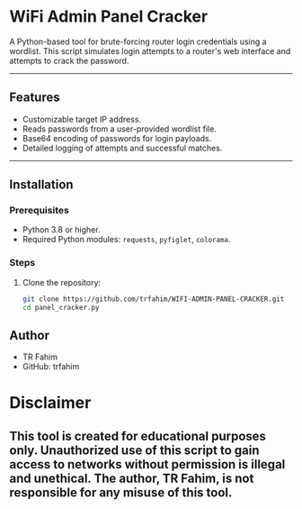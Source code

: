 # WiFi Admin Panel Cracker

A Python-based tool for brute-forcing router login credentials using a wordlist. This script simulates login attempts to a router's web interface and attempts to crack the password.

---

## Features
- Customizable target IP address.
- Reads passwords from a user-provided wordlist file.
- Base64 encoding of passwords for login payloads.
- Detailed logging of attempts and successful matches.

---

## Installation

### Prerequisites
- Python 3.8 or higher.
- Required Python modules: `requests`, `pyfiglet`, `colorama`.

### Steps
1. Clone the repository:
   ```bash
   git clone https://github.com/trfahim/WIFI-ADMIN-PANEL-CRACKER.git
   cd panel_cracker.py
## Author
- TR Fahim
- GitHub: trfahim
# Disclaimer
## This tool is created for educational purposes only. Unauthorized use of this script to gain access to networks without permission is illegal and unethical. The author, TR Fahim, is not responsible for any misuse of this tool.

